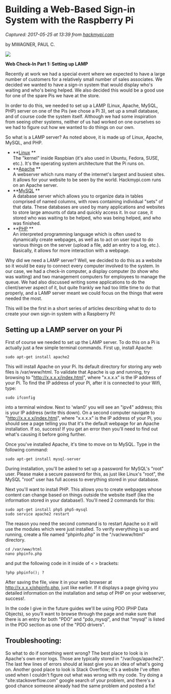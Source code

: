 # Building a Web-Based Sign-in System with the Raspberry Pi

_Captured: 2017-05-25 at 13:39 from [hackmypi.com](https://hackmypi.com/SignInPart1.php)_

by MWAGNER, PAUL C.

![](https://hackmypi.com/images/SignInPart1/apache_splash.jpg)

**Web Check-In Part 1: Setting up LAMP**

Recently at work we had a special event where we expected to have a large number of customers for a relatively small number of sales associates. We decided we wanted to have a sign-in system that would display who's waiting and who's being helped. We also decided this would be a good use for one of the spare Pis we have at the store.

In order to do this, we needed to set up a LAMP (Linux, Apache, MySQL, PHP) server on one of the Pis (we chose a Pi 3), set up a small database, and of course code the system itself. Although we had some inspiration from seeing other systems, neither of us had worked on one ourselves so we had to figure out how we wanted to do things on our own.

So what is a LAMP server? As noted above, it is made up of Linux, Apache, MySQL, and PHP.

  * **[Linux](https://en.wikipedia.org/wiki/Linux) **  
The "kernel" inside Raspbian (it's also used in Ubuntu, Fedora, SUSE, etc.). It's the operating system architecture that the Pi runs on. 
  * **[Apache](https://en.wikipedia.org/wiki/Apache_HTTP_Server) **  
A webserver which runs many of the internet's largest and busiest sites. It allows for your website to be seen by the world. Hackmypi.com runs on an Apache server. 
  * **[MySQL](https://en.wikipedia.org/wiki/MySQL) **  
A database server which allows you to organize data in tables comprised of named columns, with rows containing individual "sets" of that data. These databases are used by many applications and websites to store large amounts of data and quickly access it. In our case, it stored who was waiting to be helped, who was being helped, and who was finished. 
  * **[PHP](https://en.wikipedia.org/wiki/PHP) **  
An interpreted programming language which is often used to dynamically create webpages, as well as to act on user input to do various things on the server (upload a file, add an entry to a log, etc.). Basically, it allows for more interaction with a webpage. 

Why did we need a LAMP server? Well, we decided to do this as a website so it would be easy to connect every computer involved to the system. In our case, we had a check-in computer, a display computer (to show who was waiting) and two management computers for employees to manage the queue. We had also discussed writing some applications to do the client/server aspect of it, but quite frankly we had too little time to do that properly, and a LAMP server meant we could focus on the things that were needed the most.

This will be the first in a short series of articles describing what to do to create your own sign-in system with a Raspberry Pi!

## Setting up a LAMP server on your Pi

First of course we needed to set up the LAMP server. To do this on a Pi is actually just a few simple terminal commands. First up, install Apache:

`sudo apt-get install apache2`

This will install Apache on your Pi. Its default directory for storing any web files is /var/www/html. To validate that Apache is up and running, try browsing to "http://x.x.x.x/index.html", where "x.x.x.x" is the IP address of your Pi. To find the IP address of your Pi, after it is connected to your Wifi, type:

`sudo ifconfig`

into a terminal window. Next to 'wlan0' you will see an "ipv4" address; this is your IP address (write this down). On a second computer navigate to "http://x.x.x.x/index.html", where "x.x.x.x" is the IP address of your Pi, you should see a page telling you that it's the default webpage for an Apache installation. If so, success! If you get an error then you'll need to find out what's causing it before going further.

Once you've installed Apache, it's time to move on to MySQL. Type in the following command:

`sudo apt-get install mysql-server`

During installation, you'll be asked to set up a password for MySQL's "root" user. Please make a secure password for this, as just like Linux's "root", the MySQL "root" user has full access to everything stored in your database.

Next you'll want to install PHP. This allows you to create webpages whose content can change based on things outside the website itself (like the information stored in your database!). You'll need 2 commands for this:

`sudo apt-get install php5 php5-mysql `  
`sudo service apache2 restart`

The reason you need the second command is to restart Apache so it will use the modules which were just installed. To verify everything is up and running, create a file named "phpinfo.php" in the "/var/www/html" directory.

`cd /var/www/html`  
`nano phpinfo.php`

and put the following code in it inside of < > brackets:

`?php phpinfo(); ? `

After saving the file, view it in your web browser at http://x.x.x.x/phpinfo.php, just like earlier. If it displays a page giving you detailed information on the installation and setup of PHP on your webserver, success!.

In the code I give in the future guides we'll be using PDO (PHP Data Objects), so you'll want to browse through the page and make sure that there is an entry for both "PDO" and "pdo_mysql", and that "mysql" is listed in the PDO section as one of the "PDO drivers".

## Troubleshooting:

So what to do if something went wrong? The best place to look is in Apache's own error logs. Those are typically stored in "/var/logs/apache2". The last few lines of errors should at least give you an idea of what's going on. Another good place to look is Stack Overflow; it's a website I've often used when I couldn't figure out what was wrong with my code. Try doing a "site:stackoverflow.com" google search of your problem, and there's a good chance someone already had the same problem and posted a fix!
